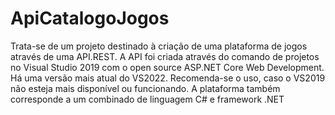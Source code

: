 # ApiCatalogoJogos
Trata-se de um projeto destinado à criação de uma plataforma de jogos através de uma API.REST.
A API foi criada através do comando de projetos no Visual Studio 2019 com o open source ASP.NET Core Web Development.
Há uma versão mais atual do VS2022. Recomenda-se o uso, caso o VS2019 não esteja mais disponível ou funcionando.
A plataforma também corresponde a um combinado de linguagem C# e framework .NET
